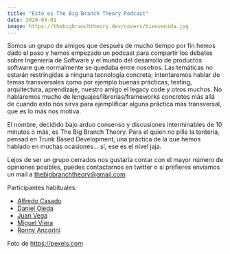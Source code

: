 ```yaml
---
title: "Esto es The Big Branch Theory Podcast"
date: 2020-04-01
image: https://thebigbranchtheory.dev/covers/bienvenida.jpg
---
```



Somos un grupo de amigos que después de mucho tiempo por fin hemos dado el paso y hemos empezado un podcast para compartir los debates sobre Ingeniería de Software y el mundo del desarrollo de productos software que normalmente se quedaba entre nosotros. Las temáticas no estarán restringidas a ninguna tecnología concreta; intentaremos hablar de temas transversales como por ejemplo buenas prácticas, testing, arquitectura, aprendizaje, nuestro amigo el legacy code y otros muchos. No hablaremos mucho de lenguajes/librerías/frameworks concretos más allá de cuando esto nos sirva para ejemplificar alguna práctica más transversal, que es lo más nos motiva.

El nombre, decidido bajo arduo consenso y discusiones interminables de 10 minutos o más, es The Big Branch Theory. Para el quien no pille la tontería, pensad en Trunk Based Development, una práctica de la que hemos hablado en muchas ocasiones… sí, ese es el nivel jaja.

Lejos de ser un grupo cerrados nos gustaría contar con el mayor número de opiniones posibles, puedes contactarnos en twitter o si prefieres enviamos un mail a thebigbranchtheory@gmail.com


Participantes habituales:

- [Alfredo Casado](https://twitter.com/AlfredoCasado)
- [Daniel Ojeda](https://twitter.com/SuuiGD) 
- [Juan Vega](https://twitter.com/juandvegarguez)
- [Miguel Viera](https://twitter.com/mangelviera)
- [Ronny Ancorini](https://twitter.com/RonnyAncorini)

Foto de https://pexels.com
